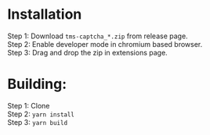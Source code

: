 # Installation
Step 1: Download `tms-captcha_*.zip` from release page.<br/>
Step 2: Enable developer mode in chromium based browser.<br/>
Step 3: Drag and drop the zip in extensions page.<br/> 

# Building:
Step 1: Clone<br/>
Step 2: `yarn install`<br/>
Step 3: `yarn build`<br/>